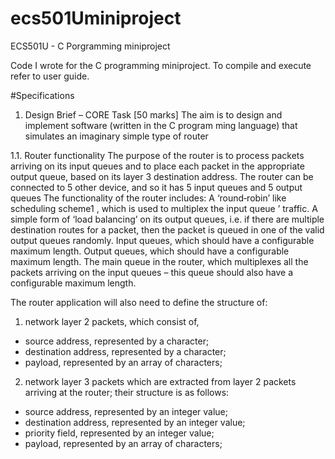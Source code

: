 # ecs501Uminiproject
ECS501U - C Porgramming miniproject

Code I wrote for the C programming miniproject. To compile and execute refer to user guide.

#Specifications

1.  Design Brief – CORE Task [50 marks]
The aim is to design and implement software (written in the C program ming language) that simulates an imaginary simple type of router

1.1. Router functionality
The purpose of the router is to process packets arriving on its input queues and to place each packet in the appropriate output queue, based on its layer 3 destination address. The router can be connected to 5 other device, and so it has 5 input queues and 5 output queues
The functionality of the router includes:
A ‘round‐robin’ like scheduling scheme1 , which is used to multiplex the input queue ’ traffic. 
A simple form of ‘load balancing’ on its output queues, i.e. if there are multiple destination routes for a packet, then the packet is queued in one of the valid output queues randomly. Input queues, which should have a configurable maximum length.
Output queues, which should have a configurable maximum length. 
The main queue in the router, which multiplexes all the packets arriving on the input queues – this queue should also have a configurable maximum length. 

The router application will also need to define the structure of: 
1. network layer 2 packets, which consist of,
  -  source address, represented by a character;
  -	destination address, represented by a character; 
  -	payload, represented by an array of characters; 
2. network layer 3 packets which are extracted from layer 2 packets arriving at the router; their structure is as follows: 
-	source address, represented by an integer value; 
- destination address, represented by an integer value; 
- priority field, represented by an integer value;
- payload, represented by an array of characters;


